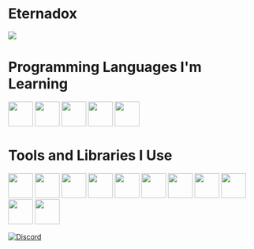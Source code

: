 <h1>Eternadox</h1>
  <img src="https://github-readme-stats.vercel.app/api/?username=Eternadox&title_color=4F8CC9&text_color=9f9f9f&show_icons=true&theme=dark"/>
<h1>Programming Languages I'm Learning</h1>
<p><img src="https://cdn.jsdelivr.net/gh/devicons/devicon/icons/javascript/javascript-original.svg" width=50 height=50>
<img src="https://cdn.jsdelivr.net/gh/devicons/devicon/icons/python/python-original.svg" width=50 height=50>
<img src="https://cdn.jsdelivr.net/gh/devicons/devicon/icons/csharp/csharp-original.svg" width=50 height=50>
<img src="https://cdn.jsdelivr.net/gh/devicons/devicon/icons/java/java-original.svg" width=50 height=50>
<img src="https://cdn.jsdelivr.net/gh/devicons/devicon/icons/go/go-original.svg" width=50 height=50>

</p>
<h1>Tools and Libraries I Use</h1>
<p><img src="https://cdn.jsdelivr.net/gh/devicons/devicon/icons/figma/figma-original.svg" width=50 height=50>
<img src="https://cdn.jsdelivr.net/gh/devicons/devicon/icons/flask/flask-original.svg" width=50 height=50>
<img src="https://cdn.jsdelivr.net/gh/devicons/devicon/icons/inkscape/inkscape-original.svg" width=50 height=50>
<img src="https://cdn.jsdelivr.net/gh/devicons/devicon/icons/intellij/intellij-original.svg" width=50 height=50>
<img src="https://cdn.jsdelivr.net/gh/devicons/devicon/icons/visualstudio/visualstudio-plain.svg" width=50 height=50>
<img src="https://cdn.jsdelivr.net/gh/devicons/devicon/icons/vscode/vscode-original.svg" width=50 height=50>
<img src="https://cdn.jsdelivr.net/gh/devicons/devicon/icons/git/git-original.svg" width=50 height=50>
<img src="https://cdn.jsdelivr.net/gh/devicons/devicon/icons/github/github-original.svg" width=50 height=50>
<img src="https://cdn.jsdelivr.net/gh/devicons/devicon/icons/apache/apache-original.svg" width=50 height=50>
<img src="https://cdn.jsdelivr.net/gh/devicons/devicon/icons/gradle/gradle-plain.svg" width=50 height=50>
 <img src="https://cdn.jsdelivr.net/gh/devicons/devicon/icons/jetbrains/jetbrains-original.svg" width=50 height=50>

</p>

[![Discord](https://lanyard.cnrad.dev/api/792118923477647420)](https://discord.com/users/792118923477647420)
